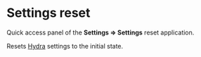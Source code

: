 # Settings reset

Quick access panel of the **Settings \=\> Settings** reset application.

Resets [Hydra](../../hydra.md) settings to the initial state.
